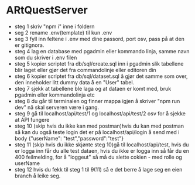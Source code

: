 # ARtQuestServer

- steg 1 skriv "npm i" inne i foldern
- seg 2 rename .env(template) til kun .env
- seg 3 fyll inn feltene i .env med dine passord, port osv, pass på at den er gitignora.
- steg 4 lag en database med pgadmin eller kommando linja, samme navn som du skriver i .env filen
- steg 5 kopier scriptet fra db/sql/create.sql inn i pgadmin slik tabellene blir laget eller gjør det fra commandolinje eller editoren din
- steg 6 kopier scriptet fra db/sql/dataset.sql å gjør det samme som over, den inneholder litt dummy data å en "User" tabel.
- steg 7 sjekk at tabellene ble laga og at dataen er komt med, bruk pgadmin eller kommandolinja etc
- steg 8 du går til terminalen og finner mappa igjen å skriver "npm run dev" nå skal serveren være i gang.
- steg 9 gå til localhost/api/test/1 og  localhost/api/test/2 osv for å sjekke at API fungere
- steg 10 (skip hvis du ikke kan med postman)hvis du kan med postman så kan du også teste login det er på localhost/api/login å send med i body {"userName": "test","password":"test"}
- steg 11 (skip hvis du ikke skjønte steg 10)gå til  localhost/api/test, hvis du er logga inn får du alle test dataen, hvis du ikke er logga inn så får du en 400 feilmelding, for å "loggeut" så må du slette cokien - med rolle og userName
- steg 12 hvis du fekk til steg 1 til 9(11) så e det berre å lage seg en eien branch å leike seg.
